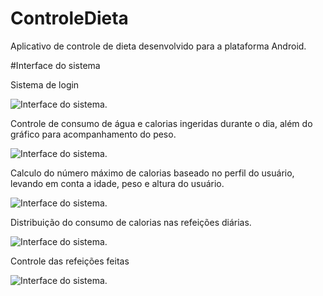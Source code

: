 # ControleDieta

Aplicativo de controle de dieta desenvolvido para a plataforma Android.

#Interface do sistema

Sistema de login

![Interface do sistema.](https://4.bp.blogspot.com/-tkQIIVLFd8Q/WF_kTj65XyI/AAAAAAAAAqE/bxtYjWCtCRsF8FAllCmPM8KgSyFSgo1rgCLcB/s400/login.png)

Controle de consumo de água e calorias ingeridas durante o dia, além do gráfico para acompanhamento do peso.

![Interface do sistema.](https://3.bp.blogspot.com/-s11YUQWGl_g/WF_k9ThEV2I/AAAAAAAAAqI/W8P8u9KgAQsLstwhuSas56JF9eIkl4CQgCLcB/s400/home.png)

Calculo do número máximo de calorias baseado no perfil do usuário, levando em conta a idade, peso e altura do usuário.

![Interface do sistema.](https://1.bp.blogspot.com/-RXvZ2OdbotI/WF_lxvvxR7I/AAAAAAAAAqQ/DLYrVWIyXoslNcEe63msYhCgrPLvviWrQCLcB/s400/perfil.png)

Distribuição do consumo de calorias nas refeições diárias.

![Interface do sistema.](https://3.bp.blogspot.com/-KK6i-RYoQ9I/WF_mWM12j0I/AAAAAAAAAqU/4bD_jjtHRzIbZJm9X8Hlvcr0mUhfDYsgQCLcB/s400/distribuicao-refeicoes.png)

Controle das refeições feitas

![Interface do sistema.](https://4.bp.blogspot.com/-0vDU5-lYL_U/WF_nbv1RuZI/AAAAAAAAAqg/IVaMF7IgmJ4pt1N8tR1z9kT9QjmXHqpTgCLcB/s640/refeicoes.png)
